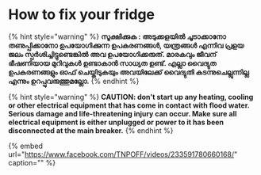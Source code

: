 # How to fix your fridge

{% hint style="warning" %}
**സൂക്ഷിക്കുക : അടുക്കളയിൽ ചൂടാക്കാനോ തണുപ്പിക്കാനോ ഉപയോഗിക്കുന്ന ഉപകരണങ്ങൾ, യന്ത്രങ്ങൾ എന്നിവ പ്രളയ ജലം സ്പർശിച്ചിട്ടുണ്ടെങ്കിൽ അവ ഉപയോഗിക്കരുത്. മാരകവും ജീവന് ഭീഷണിയായ മുറിവുകൾ ഉണ്ടാകാൻ സാധ്യത ഉണ്ട്. എല്ലാ വൈദ്യുത ഉപകരണങ്ങളും ഓഫ്‌ ചെയ്തിടുകയും അവയിലേക്ക് വൈദ്യുതി കടന്നുചെല്ലുന്നില്ല എന്നും ഉറപ്പുവരുത്തുമല്ലോ.**
{% endhint %}

{% hint style="warning" %}
**CAUTION: don't start up any heating, cooling or other electrical equipment that has come in contact with flood water. Serious damage and life-threatening injury can occur. Make sure all electrical equipment is either unplugged or power to it has been disconnected at the main breaker.**
{% endhint %}

{% embed url="https://www.facebook.com/TNPOFF/videos/233591780660168/" caption="" %}

